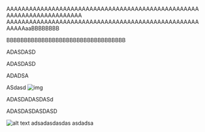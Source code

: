AAAAAAAAAAAAAAAAAAAAAAAAAAAAAAAAAAAAAAAAAAAAAAAAAAAAAAAAAAAAAAAAAAAAAAA
AAAAAAAAAAAAAAAAAAAAAAAAAAAAAAAAAAAAAAAAAAAAAAAAAAAAAAAAaaBBBBBBBB

 BBBBBBBBBBBBBBBBBBBBBBBBBBBBBBBBBB

ADASDASD

ADASDASD

ADADSA

ASdasd
![img](https://resmim.net/f/3ACWlO.jpg)

ADASDADASDASd

ADASDASDASDASD

   

![alt text](https://resmim.net/f/3ACWlO.jpg)
                   adsadasdasdas      asdadsa
